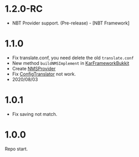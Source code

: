 # 1.2.0-RC

- NBT Provider support. (Pre-release) - \[NBT Framework]

# 1.1.0

- Fix translate.conf, you need delete the old `translate.conf`
- New method `buildNMSImplement` in [KarFrameworkBukkit](bukkit/src/main/java/io/github/karlatemp/karframework/bukkit/KarFrameworkBukkit.java)
- Create [NMSProvider](bukkit/src/main/java/io/github/karlatemp/karframework/bukkit/NMSProvider.java)
- Fix [ConfigTranslator](common/src/main/java/io/github/karlatemp/karframework/format/Translator.java) not work.
- 2020/08/03

# 1.0.1

- Fix saving not match.

# 1.0.0

Repo start.